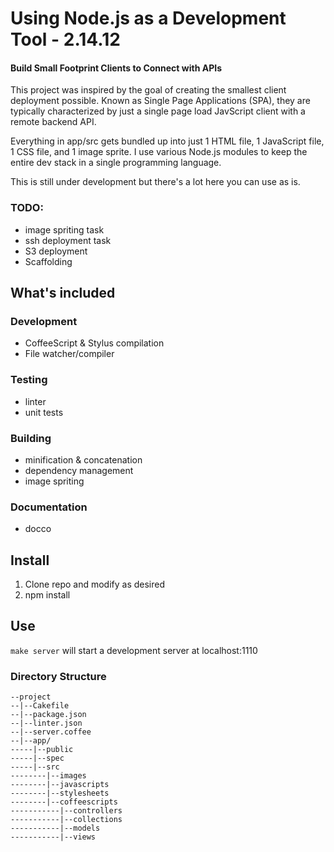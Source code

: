 # Using Node.js as a Development Tool - 2.14.12

#### Build Small Footprint Clients to Connect with APIs

This project was inspired by the goal of creating the smallest client deployment possible. Known as Single Page Applications (SPA), they are typically characterized by just a single page load JavScript client with a remote backend API.

Everything in app/src gets bundled up into just 1 HTML file, 1 JavaScript file, 1 CSS file, and 1 image sprite. I use various Node.js modules to keep the entire dev stack in a single programming language.

This is still under development but there's a lot here you can use as
is.
### TODO:
* image spriting task
* ssh deployment task
* S3 deployment
* Scaffolding

## What's included

### Development
* CoffeeScript & Stylus compilation
* File watcher/compiler

### Testing
* linter
* unit tests

### Building
* minification & concatenation
* dependency management
* image spriting

### Documentation
* docco


## Install
1. Clone repo and modify as desired
2. npm install


## Use
```make server``` will start a development server at localhost:1110


### Directory Structure
    --project
    --|--Cakefile
    --|--package.json
    --|--linter.json
    --|--server.coffee
    --|--app/
    -----|--public
    -----|--spec
    -----|--src
    --------|--images
    --------|--javascripts
    --------|--stylesheets
    --------|--coffeescripts
    -----------|--controllers
    -----------|--collections
    -----------|--models
    -----------|--views
